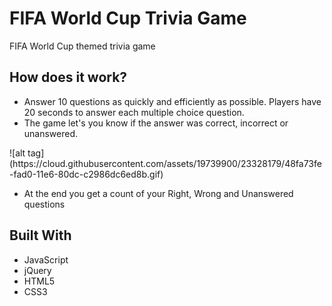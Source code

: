 # FIFA World Cup Trivia Game

FIFA World Cup themed trivia game

<h2>How does it work?</h2>

<ul>
<li>Answer 10 questions as quickly and efficiently as possible. Players have 20 seconds to answer each multiple choice question.
<li>The game let's you know if the answer was correct, incorrect or unanswered.</li>
</ul>
![alt tag](https://cloud.githubusercontent.com/assets/19739900/23328179/48fa73fe-fad0-11e6-80dc-c2986dc6ed8b.gif)
<ul>
  <li>At the end you get a count of your Right, Wrong and Unanswered questions</li>
</ul>

<h2>Built With</h2>
<ul>
<li>JavaScript</li>
<li>jQuery</li>
<li>HTML5</li>
<li>CSS3</li>
</ul>
